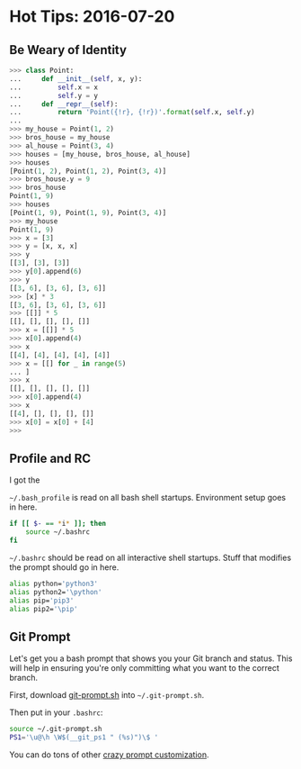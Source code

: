 # Hot Tips: 2016-07-20

## Be Weary of Identity

```py
>>> class Point:
...     def __init__(self, x, y):
...         self.x = x
...         self.y = y
...     def __repr__(self):
...         return 'Point({!r}, {!r})'.format(self.x, self.y)
...
>>> my_house = Point(1, 2)
>>> bros_house = my_house
>>> al_house = Point(3, 4)
>>> houses = [my_house, bros_house, al_house]
>>> houses
[Point(1, 2), Point(1, 2), Point(3, 4)]
>>> bros_house.y = 9
>>> bros_house
Point(1, 9)
>>> houses
[Point(1, 9), Point(1, 9), Point(3, 4)]
>>> my_house
Point(1, 9)
>>> x = [3]
>>> y = [x, x, x]
>>> y
[[3], [3], [3]]
>>> y[0].append(6)
>>> y
[[3, 6], [3, 6], [3, 6]]
>>> [x] * 3
[[3, 6], [3, 6], [3, 6]]
>>> [[]] * 5
[[], [], [], [], []]
>>> x = [[]] * 5
>>> x[0].append(4)
>>> x
[[4], [4], [4], [4], [4]]
>>> x = [[] for _ in range(5)
... ]
>>> x
[[], [], [], [], []]
>>> x[0].append(4)
>>> x
[[4], [], [], [], []]
>>> x[0] = x[0] + [4]
>>>
```

## Profile and RC

I got the

`~/.bash_profile` is read on all bash shell startups.
Environment setup goes in here.

```sh
if [[ $- == *i* ]]; then
    source ~/.bashrc
fi
```

`~/.bashrc` should be read on all interactive shell startups.
Stuff that modifies the prompt should go in here.

```bash
alias python='python3'
alias python2='\python'
alias pip='pip3'
alias pip2='\pip'
```

## Git Prompt

Let's get you a bash prompt that shows you your Git branch and status.
This will help in ensuring you're only committing what you want to the correct branch.

First, download [git-prompt.sh](https://raw.githubusercontent.com/git/git/master/contrib/completion/git-prompt.sh) into `~/.git-prompt.sh`.

Then put in your `.bashrc`:

```bash
source ~/.git-prompt.sh
PS1='\u@\h \W$(__git_ps1 " (%s)")\$ '
```

You can do tons of other [crazy prompt customization](https://www.digitalocean.com/community/tutorials/how-to-customize-your-bash-prompt-on-a-linux-vps).
